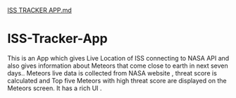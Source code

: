 [ISS TRACKER APP.md](https://github.com/sunkusaipurnima/ISS-Tracker-App/files/7116544/ISS.TRACKER.APP.md)
# ISS-Tracker-App
This is an App which gives Live Location of ISS connecting to NASA API  and also gives information about Meteors  that come close to earth in next seven days.. Meteors live data is collected from NASA website , threat score is calculated  and Top five Meteors with high threat score are displayed on the Meteors screen. It has a rich UI . 
